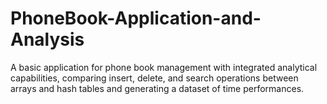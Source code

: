 # PhoneBook-Application-and-Analysis
A basic application for phone book management with integrated analytical capabilities, comparing insert, delete, and search operations between arrays and hash tables and generating a dataset of time performances.
